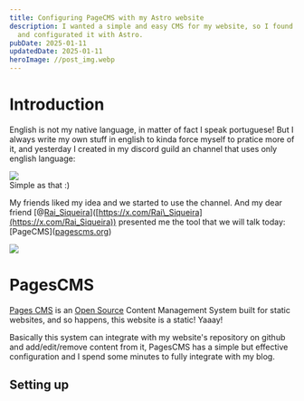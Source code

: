 ```yaml
---
title: Configuring PageCMS with my Astro website
description: I wanted a simple and easy CMS for my website, so I found PageCMS
  and configurated it with Astro.
pubDate: 2025-01-11
updatedDate: 2025-01-11
heroImage: //post_img.webp
---
```

# Introduction

English is not my native language, in matter of fact I speak portuguese! But I always write my own stuff in english to kinda force myself to pratice more of it, and yesterday I created in my discord guild an channel that uses only english language:  

![](//blog/4-pagecms/Screenshot_2.jpg)  
Simple as that :)

My friends liked my idea and we started to use the channel. And my dear friend \[@[Rai\_Siqueira](https://x.com/Rai_Siqueira)\]([https://x.com/Rai\_Siqueira](https://x.com/Rai_Siqueira)) presented me the tool that we will talk today: \[PageCMS\]([pagescms.org](http://pagescms.org))

![](//blog/4-pagecms/Screenshot_3.jpg)

# PagesCMS

[Pages CMS](https://pagescms.org/) is an [Open Source](https://github.com/pages-cms/pages-cms) Content Management System built for static websites, and so happens, this website is a static! Yaaay!

Basically this system can integrate with my website's repository on github and add/edit/remove content from it, PagesCMS has a simple but effective configuration and I spend some minutes to fully integrate with my blog.

## Setting up